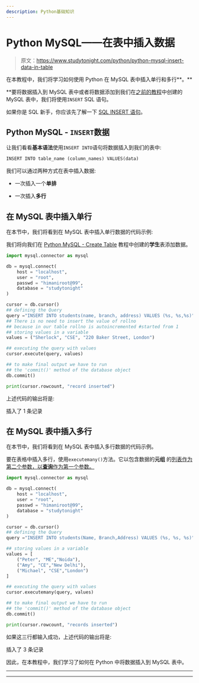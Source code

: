 ```yaml
---
description: Python基础知识
---
```


# Python MySQL——在表中插入数据

> 原文：<https://www.studytonight.com/python/python-mysql-insert-data-in-table>

在本教程中，我们将学习如何使用 Python 在 MySQL 表中插入单行和多行**。**

 **要将数据插入到 MySQL 表中或者将数据添加到我们在[之前的教程](python-mysql-create-table)中创建的 MySQL 表中，我们将使用`INSERT` SQL 语句。

如果你是 SQL 新手，你应该先了解一下 [SQL INSERT 语句](https://www.studytonight.com/dbms/dml-command.php)。

## Python MySQL - `INSERT`数据

让我们看看**基本语法**使用`INSERT INTO`语句将数据插入到我们的表中:

```py
INSERT INTO table_name (column_names) VALUES(data)
```

我们可以通过两种方式在表中插入数据:

*   一次插入一个**单排**

*   一次插入**多行**

## 在 MySQL 表中插入单行

在本节中，我们将看到在 MySQL 表中插入单行数据的代码示例:

我们将向我们在 [Python MySQL - Create Table](python-mysql-create-table) 教程中创建的**学生**表添加数据。

```py
import mysql.connector as mysql

db = mysql.connect(
    host = "localhost",
    user = "root",
    passwd = "himaniroot@99",
    database = "studytonight"
)

cursor = db.cursor()
## defining the Query
query ="INSERT INTO students(name, branch, address) VALUES (%s, %s,%s)"
## There is no need to insert the value of rollno 
## because in our table rollno is autoincremented #started from 1
## storing values in a variable
values = ("Sherlock", "CSE", "220 Baker Street, London")

## executing the query with values
cursor.execute(query, values)

## to make final output we have to run 
## the 'commit()' method of the database object
db.commit()

print(cursor.rowcount, "record inserted") 
```

上述代码的输出将是:

插入了 1 条记录

## 在 MySQL 表中插入多行

在本节中，我们将看到在 MySQL 表中插入多行数据的代码示例。

要在表格中插入多行，使用`executemany()`方法。它以包含数据的**元组** 的[列表作为第二个参数，以**查询**作为第一个参数。](/python/tuples-in-python)

```py
import mysql.connector as mysql

db = mysql.connect(
    host = "localhost",
    user = "root",
    passwd = "himaniroot@99",
    database = "studytonight"
)

cursor = db.cursor()
## defining the Query
query ="INSERT INTO students(Name, Branch,Address) VALUES (%s, %s, %s)"

## storing values in a variable
values = [
    ("Peter", "ME","Noida"),
    ("Amy", "CE","New Delhi"),
    ("Michael", "CSE","London")
]

## executing the query with values
cursor.executemany(query, values)

## to make final output we have to run 
## the 'commit()' method of the database object
db.commit()

print(cursor.rowcount, "records inserted")
```

如果这三行都输入成功，上述代码的输出将是:

插入了 3 条记录

因此，在本教程中，我们学习了如何在 Python 中将数据插入到 MySQL 表中。

* * *

* * ***